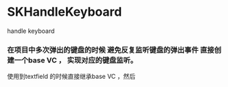 # SKHandleKeyboard
handle keyboard 
### 在项目中多次弹出的键盘的时候 避免反复监听键盘的弹出事件 直接创建一个base VC ， 实现对应的键盘监听。
使用到textfield 的时候直接继承base VC ，然后
